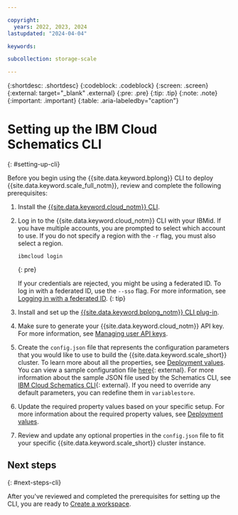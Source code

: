 ```yaml
---

copyright:
  years: 2022, 2023, 2024
lastupdated: "2024-04-04"

keywords: 

subcollection: storage-scale

---
```


{:shortdesc: .shortdesc}
{:codeblock: .codeblock}
{:screen: .screen}
{:external: target="_blank" .external}
{:pre: .pre}
{:tip: .tip}
{:note: .note}
{:important: .important}
{:table: .aria-labeledby="caption"}

# Setting up the IBM Cloud Schematics CLI
{: #setting-up-cli}

Before you begin using the {{site.data.keyword.bplong}} CLI to deploy {{site.data.keyword.scale_full_notm}}, review and complete the following prerequisites: 

1. Install the [{{site.data.keyword.cloud_notm}} CLI](/docs/cli?topic=cli-install-ibmcloud-cli).
2. Log in to the {{site.data.keyword.cloud_notm}} CLI with your IBMid. If you have multiple accounts, you are prompted to select which account to use. If you do not specify a region with the `-r` flag, you must also select a region.

    ```
    ibmcloud login
    ```
    {: pre}

    If your credentials are rejected, you might be using a federated ID. To log in with a federated ID, use the `--sso` flag. For more information, see [Logging in with a federated ID](/docs/account?topic=account-federated_id).
    {: tip}

3. Install and set up the [{{site.data.keyword.bplong_notm}} CLI plug-in](/docs/schematics?topic=schematics-setup-cli#install-schematics-plugin).
4. Make sure to generate your {{site.data.keyword.cloud_notm}} API key. For more information, see [Managing user API keys](/docs/account?topic=account-userapikey).
5. Create the `config.json` file that represents the configuration parameters that you would like to use to build the {{site.data.keyword.scale_short}} cluster. To learn more about all the properties, see [Deployment values](/docs/storage-scale?topic=storage-scale-deployment-values). You can view a sample configuration file [here](https://github.com/IBM/ibm-spectrum-scale-ibm-cloud-schematics/blob/main/sample/configs/hpc_workspace_config.json){: external}. For more information about the sample JSON file used by the Schematics CLI, see [IBM Cloud Schematics CLI](/docs/schematics?topic=schematics-schematics-cli-reference){: external}. If you need to override any default parameters, you can redefine them in `variablestore`.
6. Update the required property values based on your specific setup. For more information about the required property values, see [Deployment values](/docs/storage-scale?topic=storage-scale-deployment-values).
7. Review and update any optional properties in the `config.json` file to fit your specific {{site.data.keyword.scale_short}} cluster instance. 

## Next steps
{: #next-steps-cli}

After you've reviewed and completed the prerequisites for setting up the CLI, you are ready to [Create a workspace](/docs/storage-scale?topic=storage-scale-creating-workspace&interface=cli).
